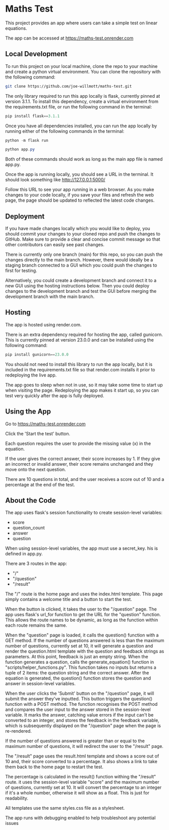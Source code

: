 # Maths Test

This project provides an app where users can take a simple test on linear equations.

The app can be accessed at https://maths-test.onrender.com

## Local Development

To run this project on your local machine, clone the repo to your machine and create a python virtual environment. You can clone the repository with the following command:
```bash
git clone https://github.com/joe-willmott/maths-test.git
```

The only library required to run this app locally is flask, currently pinned at version 3.1.1. To install this dependency, create a virtual environment from the requirements.txt file, or run the following command in the terminal:
```powershell
pip install flask==3.1.1
```

Once you have all dependencies installed, you can run the app locally by running either of the following commands in the terminal:
```powershell
python -m flask run
```
```powershell
python app.py
```

Both of these commands should work as long as the main app file is named app.py.

Once the app is running locally, you should see a URL in the terminal. It should look something like http://127.0.0.1:5000/

Follow this URL to see your app running in a web browser. As you make changes to your code locally, if you save your files and refresh the web page, the page should be updated to reflected the latest code changes.

## Deployment

If you have made changes locally which you would like to deploy, you should commit your changes to your cloned repo and push the changes to GitHub. Make sure to provide a clear and concise commit message so that other contributors can easily see past changes.

There is currently only one branch (main) for this repo, so you can push the changes directly to the main branch. However, there would ideally be a staging branch connected to a GUI which you could push the changes to first for testing.

Alternatively, you could create a development branch and connect it to a new GUI using the hosting instructions below. Then you could deploy changes to the development branch and test the GUI before merging the development branch with the main branch.

## Hosting

The app is hosted using render.com.

There is an extra dependency required for hosting the app, called gunicorn. This is currently pinned at version 23.0.0 and can be installed using the following command:
```powershell
pip install gunicorn==23.0.0
```

You should not need to install this library to run the app locally, but it is included in the requirements.txt file so that render.com installs it prior to redeploying the live app.

The app goes to sleep when not in use, so it may take some time to start up when visiting the page. Redeploying the app makes it start up, so you can test very quickly after the app is fully deployed.

## Using the App

Go to https://maths-test.onrender.com

Click the 'Start the test' button.

Each question requires the user to provide the missing value (x) in the equation.

If the user gives the correct answer, their score increases by 1. If they give an incorrect or invalid answer, their score remains unchanged and they move onto the next question.

There are 10 questions in total, and the user receives a score out of 10 and a percentage at the end of the test.

## About the Code

The app uses flask's session functionality to create session-level variables:
* score
* question_count
* answer
* question

When using session-level variables, the app must use a secret_key. his is defined in app.py.

There are 3 routes in the app:
* "/"
* "/question"
* "/result"

The "/" route is the home page and uses the index.html template. This page simply contains a welcome title and a button to start the test.

When the button is clicked, it takes the user to the "/question" page. The app uses flask's url_for function to get the URL for the "question" function. This allows the route names to be dynamic, as long as the function within each route remains the same.

When the "question" page is loaded, it calls the question() function with a GET method. If the number of questions answered is less than the maximum number of questions, currently set at 10, it will generate a question and render the question.html template with the question and feedback strings as parameters. At this point, feedback is just an empty string. When the function generates a question, calls the generate_equation() function in "scripts/helper_functions.py". This function takes no inputs but returns a tuple of 2 items: the question string and the correct answer. After the equation is generated, the question() function stores the question and answer in session-level variables.

When the user clicks the 'Submit' button on the "/question" page, it will submit the answer they've inputted. This button triggers the question() function with a POST method. The function recognises the POST method and compares the user input to the answer stored in the session-level variable. It marks the answer, catching value errors if the input can't be converted to an integer, and stores the feedback in the feedback variable, which is subsequently displayed on the "/question" page when the page is re-rendered.

If the number of questions answered is greater than or equal to the maximum number of questions, it will redirect the user to the "/result" page.

The "/result" page uses the result.html template and shows a score out of 10 and, their score converted to a percentage. It also shows a link to take them back to the home page to restart the test.

The percentage is calculated in the result() function withing the "/result" route. it uses the session-level variable "score" and the maximum number of questions, currently set at 10. It will convert the percentage to an integer if it's a whole number, otherwise it will show as a float. This is just for readability.

All templates use the same styles.css file as a stylesheet.

The app runs with debugging enabled to help troubleshoot any potential issues
